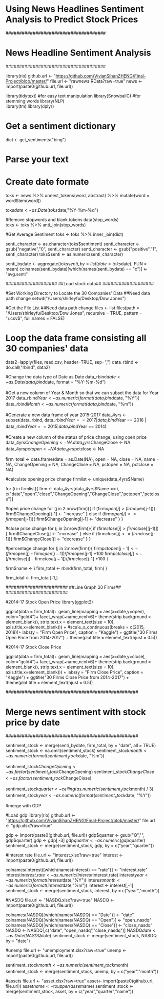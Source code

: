 # Using News Headlines Sentiment Analysis to Predict Stock Prices
#####################################
# News Headline Sentiment Analysis  #
#####################################

library(rio)
github.url <- "https://github.com/VivianSihanZHENG/Final-Project/blob/master/"
file.url <- "rawnews.RData?raw=true" 
news <- import(paste0(github.url, file.url)) 

library(tidytext) #for easy text manipulation
library(SnowballC) #for stemming words
library(NLP)  
library(tm) 
library(dplyr) 

# Get a sentiment dictionary 
dict <- get_sentiments("bing") 

# Parse your text
# Create date formate 
toks <- news %>% 
  unnest_tokens(word, abstract)  %>% 
  mutate(word = wordStem(word)) 

toks$date <- as.Date(toks$date,"%Y-%m-%d") 

#Remove stopwords and blank tokens
data(stop_words)  
toks <- toks %>% 
  anti_join(stop_words) 

#Get Average Sentiment
toks <- toks %>% inner_join(dict) 

senti_character <- as.character(toks$sentiment)
senti_character <- gsub("negative","0", senti_character)  
senti_character <- gsub("positive","1", senti_character)  
toks$senti <- as.numeric(senti_character) 

senti_bydate <- aggregate(toks$senti, by = list(date = toks$date), FUN = mean) 
colnames(senti_bydate)[which(names(senti_bydate) == "x")] <- "avg.senti"

###################
##Load stock data##
###################

#Set Working Directory to Locate the 30 Companies' Data
##Need data path change 
setwd("/Users/shirleyfu/Desktop/Dow Jones") 

#Get the File List
##Need data path change
files <- list.files(path = "/Users/shirleyfu/Desktop/Dow Jones", recursive = TRUE,
                    pattern = "\\.csv$", full.names = FALSE)

# Loop the data frame consisting all 30 companies' data
data2=lapply(files, read.csv, header=TRUE, sep=",")
data_rbind <- do.call("rbind", data2) 

#Change the data type of Date as Date
data_rbind$date <- as.Date(data_rbind$date, format = "%Y-%m-%d")

#Get a new column of Year & Month so that we can subset the data for Year 2017
data_rbind$Year <- as.numeric(format(data_rbind$date, "%Y"))
data_rbind$Month <- as.numeric(format(data_rbind$date, "%m"))

#Generate a new data frame of year 2015-2017
data_4yrs <- subset(data_rbind, data_rbind$Year == 2017 | data_rbind$Year == 2016 | data_rbind$Year == 2015 | data_rbind$Year == 2014) 


#Create a new column of the status of price change, using open price
data_4yrs$ChangeOpening <- NA
data_4yrs$ChangeClose <- NA
data_4yrs$pctopen <- NA
data_4yrs$pctclose <- NA


firm_total <- data.frame(date = as.Date(NA),
                         open = NA,
                         close = NA,
                         name = NA,
                         ChangeOpening = NA,
                         ChangeClose = NA,
                         pctopen = NA,
                         pctclose = NA)  


#calculate opening price change 
firmlist <- unique(data_4yrs$Name) 

for (i in firmlist){ 
  firm <- data_4yrs[data_4yrs$Name == i, c("date","open","close","ChangeOpening","ChangeClose","pctopen","pctclose")] 
  
  #open price change 
  for (j in 2:nrow(firm)){ 
    if (firm$open[j] > firm$open[j-1]){
      firm$ChangeOpening[j-1] <- "increase" 
    } else if (firm$open[j] <= firm$open[j-1]){
      firm$ChangeOpening[j-1] <- "decrease"
    }
  }
  
  #close price change 
  for (j in 2:nrow(firm)){ 
    if (firm$close[j] > firm$close[(j-1)]){
      firm$ChangeClose[j] <- "increase"
    } else if (firm$close[j] <= firm$close[j-1]){
      firm$ChangeClose[j] <- "decrease"
    }
  } 
  
  #percentage change 
  for (j in 2:nrow(firm)){ 
    firm$pctopen[j-1] <- (firm$open[j] - firm$open[j-1])/firm$open[j-1] *100
    firm$pctclose[j] <- (firm$close[j] - firm$close[j-1])/firm$close[j-1] *100
  }
  
  firm$name <- i 
  firm_total <- rbind(firm_total, firm) 
} 

firm_total <- firm_total[-1,]

#######################
##Line Graph 30 Firms##
#######################

#2014-17 Stock Open Price
library(ggplot2)

ggplot(data = firm_total)+ 
  geom_line(mapping = aes(x=date,y=open),
                                     color="gold4")+
  facet_wrap(~name,ncol=6)+ 
  theme(strip.background = element_blank(),
        strip.text.x = element_text(size = 10),
        axis.title.x=element_blank()) + 
  #scale_x_continuous(breaks = c(2015, 2018))+ 
  labs(y = "Firm Open Price", caption = "Kaggle") +
  ggtitle("30 Firms Open Price from 2014-2017") +
  theme(plot.title = element_text(hjust = 0.5))

#2014-17 Stock Close Price

ggplot(data = firm_total)+ 
  geom_line(mapping = aes(x=date,y=close),
            color="gold4")+
  facet_wrap(~name,ncol=6)+ 
  theme(strip.background = element_blank(),
        strip.text.x = element_text(size = 10),
        axis.title.x=element_blank()) + 
  labs(y = "Firm Close Price", caption = "Kaggle") +
  ggtitle("30 Firms Close Price from 2014-2017") +
  theme(plot.title = element_text(hjust = 0.5))
  
  #################################################
# Merge news sentiment with stock price by date #
#################################################

sentiment_stock <- merge(senti_bydate, firm_total, by = "date", all = TRUE) 
sentiment_stock <- na.omit(sentiment_stock)
sentiment_stock$month <- as.numeric(format(sentiment_stock$date, "%m"))

sentiment_stock$ChangeOpening <- as.factor(sentiment_stock$ChangeOpening)
sentiment_stock$ChangeClose <- as.factor(sentiment_stock$ChangeClose)

sentiment_stock$quarter <- ceiling(as.numeric(sentiment_stock$month) / 3) 
sentiment_stock$year <- as.numeric(format(sentiment_stock$date, "%Y"))


#merge with GDP

#Load gdp 
library(rio)
github.url <- "https://github.com/VivianSihanZHENG/Final-Project/blob/master/"
file.url <- "gdp.xlsx?raw=true"

gdp <- import(paste0(github.url, file.url))
gdp$quarter <- gsub("Q","", gdp$quarter)
gdp <- gdp[,-3] 
gdp$quarter <- as.numeric(gdp$quarter) 
sentiment_stock <- merge(sentiment_stock, gdp, by = c("year","quarter")) 


#Interest rate
file.url <- "interest.xlsx?raw=true"
interest <- import(paste0(github.url, file.url))

colnames(interest)[which(names(interest) == "rate")] <- "interest.rate"
interest$interest.rate <- as.numeric(interest$interest.rate)
interest$year <- as.numeric(format(interest$date,"%Y"))
interest$month <- as.numeric(format(interest$date,"%m"))
interest <- interest[,-1]
sentiment_stock <- merge(sentiment_stock, interest, by = c("year","month")) 


#NASDQ
file.url <- "NASDQ.xlsx?raw=true"
NASDQ <- import(paste0(github.url, file.url))

colnames(NASDQ)[which(names(NASDQ) == "Date")] <- "date"
colnames(NASDQ)[which(names(NASDQ) == "Open")] <- "open_nasdq"
colnames(NASDQ)[which(names(NASDQ) == "Close")] <- "close_nasdq"
NASDQ <- NASDQ[,c("date", "open_nasdq","close_nasdq")]
NASDQ$date <- as.Date(NASDQ$date)
sentiment_stock <- merge(sentiment_stock, NASDQ, by = "date") 


#unemp
file.url <- "unemployment.xlsx?raw=true"
unemp <- import(paste0(github.url, file.url))

sentiment_stock$month <- as.numeric(sentiment_stock$month) 
sentiment_stock <- merge(sentiment_stock, unemp, by = c("year","month"))


#assets
file.url <- "asset.xlsx?raw=true"
asset<- import(paste0(github.url, file.url)) 
asset$name <- toupper(asset$name)
sentiment_stock <- merge(sentiment_stock, asset, by = c("year","quarter","name"))

